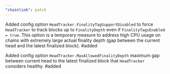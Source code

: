 ```yaml
---
"chainlink": patch
---
```


Added config option `HeadTracker.FinalityTagSupportDisabled` to force `HeadTracker` to track blocks up to `FinalityDepth` even if `FinalityTagsEnabled = true`. This option is a temporary measure to address high CPU usage on chains with extremely large actual finality depth (gap between the current head and the latest finalized block). #added

Added config option `HeadTracker.MaxAllowedFinalityDepth` maximum gap between current head to the latest finalized block that `HeadTracker` considers healthy. #added

